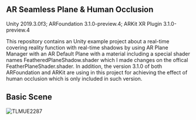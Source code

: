 ## AR Seamless Plane & Human Occlusion
Unity 2019.3.0f3; ARFoundation 3.1.0-preview.4; ARKit XR Plugin 3.1.0-preview.4

This repository contains an Unity example project about a real-time covering reality function with real-time shadows by using AR Plane Manager with an AR Default Plane with a material including a special shader names FeatheredPlaneShadow.shader which I made changes on the offical FeatherPlaneShader.shader.
In addition, the version 3.1.0 of both ARFoundation and ARKit are using in this project for achieving the effect of human occlusion which is only included in such version.

## Basic Scene
![TLMUE2287](https://user-images.githubusercontent.com/45578227/73525558-63bfbc00-444a-11ea-9850-7390b8a6242e.gif)
